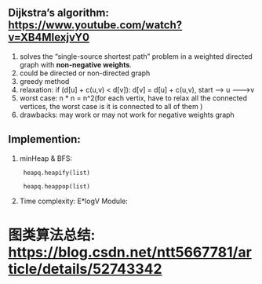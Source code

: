 ## Dijkstra’s algorithm: https://www.youtube.com/watch?v=XB4MIexjvY0
1. solves the “single-source shortest path” problem in a weighted directed graph with **non-negative weights**.
2. could be directed or non-directed graph
3. greedy method
4. relaxation: if (d[u] + c(u,v) < d[v]): d[v] = d[u] + c(u,v), start --> u --->v
5. worst case: n * n = n^2(for each vertix, have to relax all the connected vertices, the worst case is it is connected to all of them )
6. drawbacks: may work or may not work for negative weights graph
## Implemention:
1. minHeap & BFS: 

        heapq.heapify(list)
       
        heapq.heappop(list)
2. Time complexity: E*logV
Module:

# 图类算法总结: https://blog.csdn.net/ntt5667781/article/details/52743342
